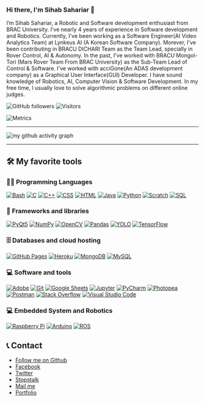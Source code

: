 ### Hi there, I'm Sihab Sahariar 👋

I’m Sihab Sahariar, a Robotic and Software development enthusiast from BRAC University. I’ve nearly 4 years of experience in Software development and Robotics. Currently, I've been working as a Software Engineer(AI Video Analytics Team) at Lynkeus AI (A Korean Software Company). Morever, I've been contributing in BRACU DICHARI Team as the Team Lead, specially in Rover Control, AI & Autonomy. In the past, I've worked with BRACU Mongol-Tori (Mars Rover Team From BRAC University) as the Sub-Team Lead of Control & Software. I've worked with acciGone(An ADAS development company) as a Graphical User Interface(GUI) Developer. I have sound knowledge of Robotics, AI, Computer Vision & Software Development. In my free time, I usually love to solve algorithmic problems on different online judges. 

![GitHub followers](https://img.shields.io/github/followers/SihabSahariar?label=Follow&style=social)
![Visitors](https://visitor-badge.glitch.me/badge?page_id=SihabSahariar)

![Metrics](https://metrics.lecoq.io/SihabSahariar)

<hr>

![my github activity graph](https://activity-graph.herokuapp.com/graph?username=SihabSahariar&bg_color=22272e&color=9BE8A8&line=9BE8A8&point=40C363&area=false&hide_border=true)

<hr>


## 🛠️ My favorite tools

### 👨‍💻 Programming Languages

<p>
    <a href="https://github.com/search?q=user%3ADenverCoder1+language%3Abash"><img alt="Bash" src="https://img.shields.io/badge/Bash-121011.svg?logo=gnu-bash&logoColor=white"></a>
    <a href="https://github.com/search?q=user%3ADenverCoder1+language%3Ac"><img alt="C" src="https://custom-icon-badges.herokuapp.com/badge/C-03599C.svg?logo=c-in-hexagon&logoColor=white"></a>
    <a href="https://github.com/search?q=user%3ADenverCoder1+language%3Acpp"><img alt="C++" src="https://custom-icon-badges.herokuapp.com/badge/C++-9C033A.svg?logo=cpp2&logoColor=white"></a>
    <a href="https://github.com/search?q=user%3ADenverCoder1+language%3Acss"><img alt="CSS" src="https://img.shields.io/badge/CSS-1572B6.svg?logo=css3&logoColor=white"></a>
    <a href="https://github.com/search?q=user%3ADenverCoder1+language%3Ahtml"><img alt="HTML" src="https://img.shields.io/badge/HTML-E34F26.svg?logo=html5&logoColor=white"></a>
    <a href="https://github.com/search?q=user%3ADenverCoder1+language%3Ajava"><img alt="Java" src="https://img.shields.io/badge/Java-007396.svg?logo=java&logoColor=white"></a>
    <a href="https://github.com/search?q=user%3ADenverCoder1+language%3Apython"><img alt="Python" src="https://img.shields.io/badge/Python-14354C.svg?logo=python&logoColor=white"></a>
    <a href="https://github.com/search?q=user%3ADenverCoder1+language%3Ascratch"><img alt="Scratch" src="https://img.shields.io/badge/Scratch-4D97FF.svg?logo=scratch&logoColor=white"></a>
    <a href="https://github.com/search?q=user%3ADenverCoder1+language%3Asql"><img alt="SQL" src="https://custom-icon-badges.herokuapp.com/badge/SQL-025E8C.svg?logo=database&logoColor=white"></a>
</p>

### 🧰 Frameworks and libraries

<p>
    <a href="#"><img alt="PyQt5" src="https://img.shields.io/badge/-PyQt5-00919D?logo=Qt&logoColor=white"></a>
    <a href="#"><img alt="NumPy" src="https://img.shields.io/badge/Numpy-013243.svg?logo=numpy&logoColor=white"></a>
    <a href="#"><img alt="OpenCV" src="https://img.shields.io/badge/-OpenCV-55153D?logo=opencv&logoColor=white"></a>
    <a href="#"><img alt="Pandas" src="https://img.shields.io/badge/Pandas-150458.svg?logo=pandas&logoColor=white"></a>
    <a href="#"><img alt="YOLO" src="https://img.shields.io/badge/YOLO-FF2F00.svg?logo=YOLO&logoColor=white"></a>
    <a href="#"><img alt="TensorFlow" src="https://img.shields.io/badge/TensorFlow-FF6F00.svg?logo=TensorFlow&logoColor=white"></a>
    
</p>

### 🗄️ Databases and cloud hosting

<p>
    <a href="#"><img alt="GitHub Pages" src="https://img.shields.io/badge/GitHub%20Pages-327FC7.svg?logo=github&logoColor=white"></a>
    <a href="#"><img alt="Heroku" src="https://img.shields.io/badge/Heroku-430098.svg?logo=heroku&logoColor=white"></a>
    <a href="#"><img alt="MongoDB" src ="https://img.shields.io/badge/MongoDB-4ea94b.svg?logo=mongodb&logoColor=white"></a>
    <a href="#"><img alt="MySQL" src="https://img.shields.io/badge/MySQL-00f.svg?logo=mysql&logoColor=white"></a>
</p>

### 💻 Software and tools

<p>
    <a href="#"><img alt="Adobe" src="https://img.shields.io/badge/Adobe-FF0000.svg?logo=adobe&logoColor=white"></a>
    <a href="#"><img alt="Git" src="https://img.shields.io/badge/Git-F05033.svg?logo=git&logoColor=white"></a>
    <a href="#"><img alt="Google Sheets" src="https://img.shields.io/badge/Google%20Sheets-34A853.svg?logo=google%20sheets&logoColor=white"></a>
    <a href="#"><img alt="Jupyter" src="https://img.shields.io/badge/Jupyter-F37626.svg?logo=Jupyter&logoColor=white"></a>
    <a href="#"><img alt="PyCharm" src="https://img.shields.io/badge/-PyCharm-302E31?logo=pycharm&logoColor=white"></a>
    <a href="#"><img alt="Photopea" src="https://img.shields.io/badge/Photopea-18A497?logo=photopea&logoColor=white"></a>
    <a href="#"><img alt="Postman" src="https://img.shields.io/badge/Postman-FF6C37?logo=postman&logoColor=white"></a>
    <a href="#"><img alt="Stack Overflow" src="https://img.shields.io/badge/-Stack%20Overflow-FE7A16?logo=stack-overflow&logoColor=white"></a>
    <a href="#"><img alt="Visual Studio Code" src="https://img.shields.io/badge/Visual%20Studio%20Code-0078d7.svg?logo=visual-studio-code&logoColor=white"></a>
</p>


### 💻 Embedded System and Robotics

<p>
    <a href="#"><img alt="Raspberry Pi" src="https://img.shields.io/badge/-Raspberry Pi-302E31?logo=raspberrypi&logoColor=white"></a>
    <a href="#"><img alt="Arduino" src="https://img.shields.io/badge/-Arduino-00979D?logo=Arduino&logoColor=white"></a>
    <a href="#"><img alt="ROS" src="https://img.shields.io/badge/ROS-34A853.svg?logo=ros&logoColor=white"></a>
</p>



## 📞 Contact

 - [Follow me on Github](https://github.com/SihabSahariar)
 - [Facebook](https://web.facebook.com/sihabsahariarsizan)
 - [Twitter](https://twitter.com/SihabSizan)
 - [Stopstalk](https://www.stopstalk.com/user/profile/s1h4b)
 - [Mail me](mailto:sihab.sahariar@g.bracu.ac.bd)
 - [Portfolio](https://sihabsahariar.github.io)

